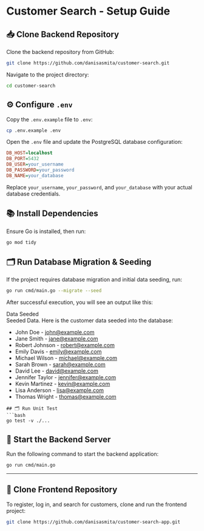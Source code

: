 # Customer Search - Setup Guide

## 📥 Clone Backend Repository

Clone the backend repository from GitHub:

```bash
git clone https://github.com/danisasmita/customer-search.git
```

Navigate to the project directory:

```bash
cd customer-search
```

## ⚙️ Configure `.env`

Copy the `.env.example` file to `.env`:

```bash
cp .env.example .env
```

Open the `.env` file and update the PostgreSQL database configuration:

```ini
DB_HOST=localhost  
DB_PORT=5432  
DB_USER=your_username  
DB_PASSWORD=your_password  
DB_NAME=your_database  
```

Replace `your_username`, `your_password`, and `your_database` with your actual database credentials.

## 📚 Install Dependencies

Ensure Go is installed, then run:

```bash
go mod tidy
```

## 🗂️ Run Database Migration & Seeding

If the project requires database migration and initial data seeding, run:

```bash
go run cmd/main.go --migrate --seed
```

After successful execution, you will see an output like this:


Data Seeded  
Seeded Data. Here is the customer data seeded into the database:
  

- John Doe - john@example.com  
- Jane Smith - jane@example.com  
- Robert Johnson - robert@example.com  
- Emily Davis - emily@example.com  
- Michael Wilson - michael@example.com  
- Sarah Brown - sarah@example.com  
- David Lee - david@example.com  
- Jennifer Taylor - jennifer@example.com  
- Kevin Martinez - kevin@example.com  
- Lisa Anderson - lisa@example.com  
- Thomas Wright - thomas@example.com  
```
## 🗂️ Run Unit Test
```bash
go test -v ./...
```

## 🚀 Start the Backend Server

Run the following command to start the backend application:

```bash
go run cmd/main.go
```

---

## 🎨 Clone Frontend Repository

To register, log in, and search for customers, clone and run the frontend project:

```bash
git clone https://github.com/danisasmita/customer-search-app.git
```


